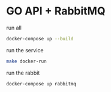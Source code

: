 # GO API + RabbitMQ

run all
```sh
docker-compose up --build
```
run the service
```sh
make docker-run
```
run the rabbit
```sh
docker-compose up rabbitmq
```